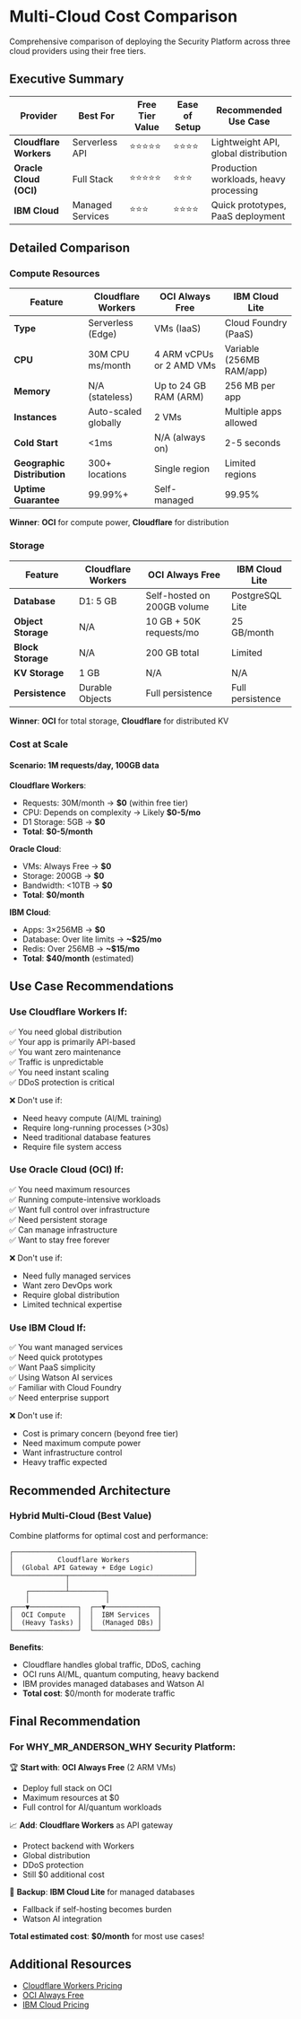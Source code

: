 # Multi-Cloud Cost Comparison

Comprehensive comparison of deploying the Security Platform across three cloud providers using their free tiers.

## Executive Summary

| Provider | Best For | Free Tier Value | Ease of Setup | Recommended Use Case |
|----------|----------|-----------------|---------------|---------------------|
| **Cloudflare Workers** | Serverless API | ⭐⭐⭐⭐⭐ | ⭐⭐⭐⭐ | Lightweight API, global distribution |
| **Oracle Cloud (OCI)** | Full Stack | ⭐⭐⭐⭐⭐ | ⭐⭐⭐ | Production workloads, heavy processing |
| **IBM Cloud** | Managed Services | ⭐⭐⭐ | ⭐⭐⭐⭐ | Quick prototypes, PaaS deployment |

## Detailed Comparison

### Compute Resources

| Feature | Cloudflare Workers | OCI Always Free | IBM Cloud Lite |
|---------|-------------------|-----------------|----------------|
| **Type** | Serverless (Edge) | VMs (IaaS) | Cloud Foundry (PaaS) |
| **CPU** | 30M CPU ms/month | 4 ARM vCPUs or 2 AMD VMs | Variable (256MB RAM/app) |
| **Memory** | N/A (stateless) | Up to 24 GB RAM (ARM) | 256 MB per app |
| **Instances** | Auto-scaled globally | 2 VMs | Multiple apps allowed |
| **Cold Start** | <1ms | N/A (always on) | 2-5 seconds |
| **Geographic Distribution** | 300+ locations | Single region | Limited regions |
| **Uptime Guarantee** | 99.99%+ | Self-managed | 99.95% |

**Winner**: **OCI** for compute power, **Cloudflare** for distribution

### Storage

| Feature | Cloudflare Workers | OCI Always Free | IBM Cloud Lite |
|---------|-------------------|-----------------|----------------|
| **Database** | D1: 5 GB | Self-hosted on 200GB volume | PostgreSQL Lite |
| **Object Storage** | N/A | 10 GB + 50K requests/mo | 25 GB/month |
| **Block Storage** | N/A | 200 GB total | Limited |
| **KV Storage** | 1 GB | N/A | N/A |
| **Persistence** | Durable Objects | Full persistence | Full persistence |

**Winner**: **OCI** for total storage, **Cloudflare** for distributed KV

### Cost at Scale

#### Scenario: 1M requests/day, 100GB data

**Cloudflare Workers**:
- Requests: 30M/month → **$0** (within free tier)
- CPU: Depends on complexity → Likely **$0-5/mo**
- D1 Storage: 5GB → **$0**
- **Total**: **$0-5/month**

**Oracle Cloud**:
- VMs: Always Free → **$0**
- Storage: 200GB → **$0**
- Bandwidth: <10TB → **$0**
- **Total**: **$0/month**

**IBM Cloud**:
- Apps: 3×256MB → **$0**
- Database: Over lite limits → **~$25/mo**
- Redis: Over 256MB → **~$15/mo**
- **Total**: **$40/month** (estimated)

## Use Case Recommendations

### Use Cloudflare Workers If:

✅ You need global distribution  
✅ Your app is primarily API-based  
✅ You want zero maintenance  
✅ Traffic is unpredictable  
✅ You need instant scaling  
✅ DDoS protection is critical  

❌ Don't use if:
- Need heavy compute (AI/ML training)
- Require long-running processes (>30s)
- Need traditional database features
- Require file system access

### Use Oracle Cloud (OCI) If:

✅ You need maximum resources  
✅ Running compute-intensive workloads  
✅ Want full control over infrastructure  
✅ Need persistent storage  
✅ Can manage infrastructure  
✅ Want to stay free forever  

❌ Don't use if:
- Need fully managed services
- Want zero DevOps work
- Require global distribution
- Limited technical expertise

### Use IBM Cloud If:

✅ You want managed services  
✅ Need quick prototypes  
✅ Want PaaS simplicity  
✅ Using Watson AI services  
✅ Familiar with Cloud Foundry  
✅ Need enterprise support  

❌ Don't use if:
- Cost is primary concern (beyond free tier)
- Need maximum compute power
- Want infrastructure control
- Heavy traffic expected

## Recommended Architecture

### Hybrid Multi-Cloud (Best Value)

Combine platforms for optimal cost and performance:

```
┌─────────────────────────────────────────────┐
│           Cloudflare Workers                │
│  (Global API Gateway + Edge Logic)          │
└─────────────┬───────────────────────────────┘
              │
    ┌─────────┴─────────┐
    │                   │
┌───▼────────────┐  ┌──▼─────────────┐
│  OCI Compute   │  │  IBM Services  │
│  (Heavy Tasks) │  │  (Managed DBs) │
└────────────────┘  └────────────────┘
```

**Benefits**:
- Cloudflare handles global traffic, DDoS, caching
- OCI runs AI/ML, quantum computing, heavy backend
- IBM provides managed databases and Watson AI
- **Total cost**: $0/month for moderate traffic

## Final Recommendation

### For WHY_MR_ANDERSON_WHY Security Platform:

🏆 **Start with**: **OCI Always Free** (2 ARM VMs)
- Deploy full stack on OCI
- Maximum resources at $0
- Full control for AI/quantum workloads

📈 **Add**: **Cloudflare Workers** as API gateway
- Protect backend with Workers
- Global distribution
- DDoS protection
- Still $0 additional cost

💾 **Backup**: **IBM Cloud Lite** for managed databases
- Fallback if self-hosting becomes burden
- Watson AI integration

**Total estimated cost**: **$0/month** for most use cases!

## Additional Resources

- [Cloudflare Workers Pricing](https://developers.cloudflare.com/workers/platform/pricing/)
- [OCI Always Free](https://www.oracle.com/cloud/free/)
- [IBM Cloud Pricing](https://www.ibm.com/cloud/pricing)

